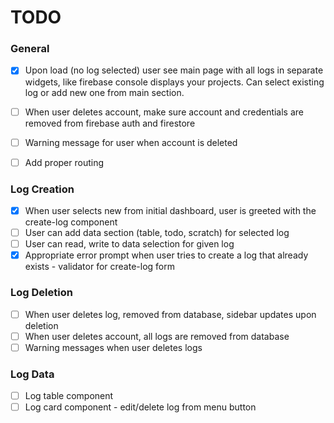 # TODO

### General
- [x] Upon load (no log selected) user see main page with all logs in separate widgets, like firebase console displays your projects. Can select existing log or add new one from main section.
- [ ] When user deletes account, make sure account and credentials are removed from firebase auth and firestore
- [ ] Warning message for user when account is deleted
- [ ] Add proper routing


### Log Creation
- [x] When user selects new from initial dashboard, user is greeted with the create-log component
- [ ] User can add data section (table, todo, scratch) for selected log
- [ ] User can read, write to data selection for given log
- [x] Appropriate error prompt when user tries to create a log that already exists - validator for create-log form

### Log Deletion 
- [ ] When user deletes log, removed from database, sidebar updates upon deletion
- [ ] When user deletes account, all logs are removed from database
- [ ] Warning messages when user deletes logs 

### Log Data
- [ ] Log table component
- [ ] Log card component - edit/delete log from menu button
